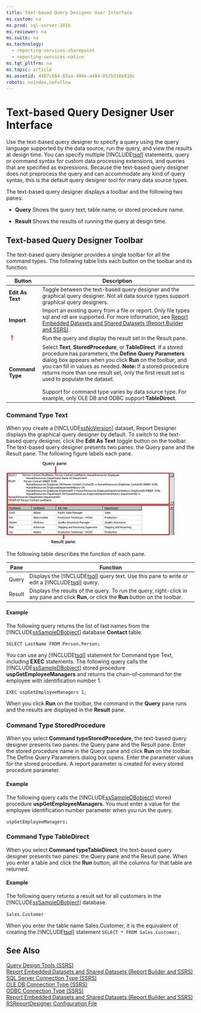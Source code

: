 ```yaml
---
title: Text-based Query Designer User Interface
ms.custom: na
ms.prod: sql-server-2016
ms.reviewer: na
ms.suite: na
ms.technology: 
  - reporting-services-sharepoint
  - reporting-services-native
ms.tgt_pltfrm: na
ms.topic: article
ms.assetid: 44b7c664-03aa-494e-a484-052b318e810c
robots: noindex,nofollow
---
```

# Text-based Query Designer User Interface
  Use the text\-based query designer to specify a query using the query language supported by the data source, run the query, and view the results at design time. You can specify multiple [!INCLUDE[tsql](../../Token/Other/tsql_md.md)] statements, query or command syntax for custom data processing extensions, and queries that are specified as expressions. Because the text\-based query designer does not preprocess the query and can accommodate any kind of query syntax, this is the default query designer tool for many data source types.  
  
 The text\-based query designer displays a toolbar and the following two panes:  
  
-   **Query** Shows the query text, table name, or stored procedure name.  
  
-   **Result** Shows the results of running the query at design time.  
  
## Text\-based Query Designer Toolbar  
 The text\-based query designer provides a single toolbar for all the command types. The following table lists each button on the toolbar and its function.  
  
|Button|Description|  
|------------|-----------------|  
|**Edit As Text**|Toggle between the text\-based query designer and the graphical query designer. Not all data source types support graphical query designers.|  
|**Import**|Import an existing query from a file or report. Only file types sql and rdl are supported. For more information, see [Report Embedded Datasets and Shared Datasets &#40;Report Builder and SSRS&#41;](../../Topics/TopicNameNotContainA/Report-Embedded-Datasets-and-Shared-Datasets--Report-Builder-and-SSRS-.md).|  
|![Run the query](../../Images/Image/ImageNotContaina/rsQDIcon_Run.gif "rsQDIcon_Run")|Run the query and display the result set in the Result pane.|  
|**Command Type**|Select **Text**, **StoredProcedure**, or **TableDirect**. If a stored procedure has parameters, the **Define Query Parameters** dialog box appears when you click **Run** on the toolbar, and you can fill in values as needed. **Note:**  If a stored procedure returns more than one result set, only the first result set is used to populate the dataset. <br /><br /> Support for command type varies by data source type. For example, only OLE DB and ODBC support **TableDirect**.|  
  
### Command Type Text  
 When you create a [!INCLUDE[ssNoVersion](../../Token/Other/ssNoVersion_md.md)] dataset, Report Designer displays the graphical query designer by default. To switch to the text\-based query designer, click the **Edit As Text** toggle button on the toolbar. The text\-based query designer presents two panes: the Query pane and the Result pane. The following figure labels each pane.  
  
 ![Generic query designer, for relational data query](../../Images/Image/ImageNotContaina/rsQD_DSAW_SQL_Generic.gif "rsQD_DSAW_SQL_Generic")  
  
 The following table describes the function of each pane.  
  
|Pane|Function|  
|----------|--------------|  
|Query|Displays the [!INCLUDE[tsql](../../Token/Other/tsql_md.md)] query text. Use this pane to write or edit a [!INCLUDE[tsql](../../Token/Other/tsql_md.md)] query.|  
|Result|Displays the results of the query. To run the query, right\-click in any pane and click **Run**, or click the **Run** button on the toolbar.|  
  
#### Example  
 The following query returns the list of last names from the [!INCLUDE[ssSampleDBobject](../../Token/Other/ssSampleDBobject_md.md)] database **Contact** table.  
  
```  
SELECT LastName FROM Person.Person;  
```  
  
 You can use any [!INCLUDE[tsql](../../Token/Other/tsql_md.md)] statement for Command type Text, including **EXEC** statements. The following query calls the [!INCLUDE[ssSampleDBobject](../../Token/Other/ssSampleDBobject_md.md)] stored procedure **uspGetEmployeeManagers** and returns the chain\-of\-command for the employee with identification number 1.  
  
```  
EXEC uspGetEmployeeManagers 1;  
```  
  
 When you click **Run** on the toolbar, the command in the **Query** pane runs and the results are displayed in the **Result** pane.  
  
### Command Type StoredProcedure  
 When you select **Command typeStoredProcedure**, the text\-based query designer presents two panes: the Query pane and the Result pane. Enter the stored procedure name in the Query pane and click **Run** on the toolbar. The Define Query Parameters dialog box opens. Enter the parameter values for the stored procedure. A report parameter is created for every stored procedure parameter.  
  
#### Example  
 The following query calls the [!INCLUDE[ssSampleDBobject](../../Token/Other/ssSampleDBobject_md.md)] stored procedure **uspGetEmployeeManagers**. You must enter a value for the employee identification number parameter when you run the query.  
  
```  
uspGetEmployeeManagers;  
```  
  
### Command Type TableDirect  
 When you select **Command typeTableDirect**, the text\-based query designer presents two panes: the Query pane and the Result pane. When you enter a table and click the **Run** button, all the columns for that table are returned.  
  
#### Example  
 The following query returns a result set for all customers in the [!INCLUDE[ssSampleDBobject](../../Token/Other/ssSampleDBobject_md.md)] database.  
  
 `Sales.Customer`  
  
 When you enter the table name Sales.Customer, it is the equivalent of creating the [!INCLUDE[tsql](../../Token/Other/tsql_md.md)] statement `SELECT * FROM Sales.Customer;`.  
  
## See Also  
 [Query Design Tools &#40;SSRS&#41;](../../Topics/TopicNameNotContainA/Query-Design-Tools--SSRS-.md)   
 [Report Embedded Datasets and Shared Datasets &#40;Report Builder and SSRS&#41;](../../Topics/TopicNameNotContainA/Report-Embedded-Datasets-and-Shared-Datasets--Report-Builder-and-SSRS-.md)   
 [SQL Server Connection Type &#40;SSRS&#41;](../../Topics/TopicNameNotContainA/SQL-Server-Connection-Type--SSRS-.md)   
 [OLE DB Connection Type &#40;SSRS&#41;](../../Topics/TopicNameNotContainA/OLE-DB-Connection-Type--SSRS-.md)   
 [ODBC Connection Type &#40;SSRS&#41;](../../Topics/TopicNameNotContainA/ODBC-Connection-Type--SSRS-.md)   
 [Report Embedded Datasets and Shared Datasets &#40;Report Builder and SSRS&#41;](../../Topics/TopicNameNotContainA/Report-Embedded-Datasets-and-Shared-Datasets--Report-Builder-and-SSRS-.md)   
 [RSReportDesigner Configuration File](../../Topics/TopicNameNotContainA/RSReportDesigner-Configuration-File.md)  
  
  